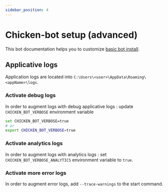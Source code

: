 ```yaml
---
sidebar_position: 4
---
```

# Chicken-bot setup (advanced)

This bot documentation helps you to customize [basic bot install](./setup.md).

## Applicative logs

Application logs are located into `C:\Users\<user>\AppData\Roaming\<appName>\logs`.

### Activate debug logs
In order to augment logs with debug applicative logs : update `CHICKEN_BOT_VERBOSE` environment variable
````bash
set CHICKEN_BOT_VERBOSE=true
# or
export CHICKEN_BOT_VERBOSE=true
````

### Activate analytics logs

In order to augment logs with analytics logs : set `CHICKEN_BOT_VERBOSE_ANALYTICS` environment variable to `true`.

### Activate more error logs

In order to augment error logs, add `--trace-warnings` to the start command.
